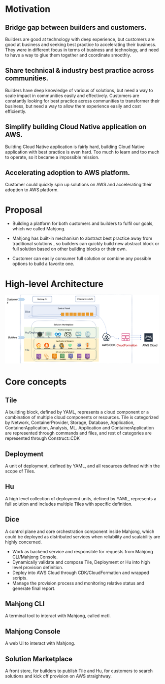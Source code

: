# Motivation

## Bridge gap between builders and customers.
Builders are good at  technology with deep experience, but customers are good at business and seeking best practice to accelerating their business. They were in different focus in terms of business and technology, and need to have a way to glue them together and coordinate smoothly. 
## Share technical & industry best practice across communities.
Builders have deep knowledge of various of solutions, but need a way to scale impact in communities easily and effectively. Customers are constantly looking for best practice across communities to transformer their business, but need a way to allow them experience easily and cost efficiently. 
## Simplify building Cloud Native application on AWS.
Building Cloud Native application is fairly hard, building Cloud Native application with best practice is even hard. Too much to learn and too much to operate, so it became a impossible mission.
## Accelerating adoption to AWS platform.
Customer could quickly spin up solutions on AWS and accelerating their adoption to AWS platform.


# Proposal

- Building a platform for both customers and builders to fulfil our goals, which we called Mahjong.

- Mahjong has built-in mechanism to abstract best practice away from traditional solutions , so builders can quickly build new abstract block or full solution based on other building blocks or their own.

- Customer can easily consumer full solution or combine any possible options to build a favorite one.


# High-level Architecture
<img src='./docs/high-level-arch.png' width='500'>

# Core concepts

## Tile

A building block, defined by YAML, represents a cloud component or a combination of multiple cloud components or resources. Tile is categorized by Network, ContainerProvider, Storage, Database, Application, ContainerApplication, Analysis, ML. Application and ContainerApplication are represented through commands and files, and rest of categories are represented through Construct::CDK

## Deployment

A unit of deployment,  defined by YAML, and all resources defined within the scope of Tiles.

## Hu

A high level collection of deployment units,  defined by YAML, represents a full solution and includes multiple Tiles with specific definition.

## Dice

A control plane and core orchestration component inside Mahjong, which could be deployed as distributed services when reliability and scalability are highly concerned.
- Work as backend service and responsible for requests from Mahjong CLI/Mahjong Console.
- Dynamically validate and compose Tile, Deployment or Hu into high level provision definition.
- Deploy into AWS Cloud through CDK/CloudFormation and wrapped scripts. 
- Manage the provision process and monitoring relative status and generate final report.  

## Mahjong CLI

A terminal tool to interact with Mahjong, called mctl.

## Mahjong Console

A web UI to interact with Mahjong.

## Solution Marketplace 

A front store, for builders to publish Tile and Hu, for customers to search solutions and kick off provision on AWS straightway.

